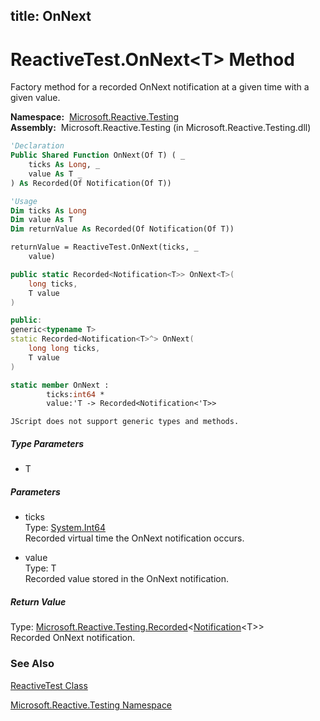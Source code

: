 title: OnNext
---
# ReactiveTest.OnNext\<T\> Method

Factory method for a recorded OnNext notification at a given time with a given value.

**Namespace:**  [Microsoft.Reactive.Testing](Microsoft.Reactive.Testing/Microsoft.Reactive.Testing)  
**Assembly:**  Microsoft.Reactive.Testing (in Microsoft.Reactive.Testing.dll)

```vb
'Declaration
Public Shared Function OnNext(Of T) ( _
    ticks As Long, _
    value As T _
) As Recorded(Of Notification(Of T))
```

```vb
'Usage
Dim ticks As Long
Dim value As T
Dim returnValue As Recorded(Of Notification(Of T))

returnValue = ReactiveTest.OnNext(ticks, _
    value)
```

```csharp
public static Recorded<Notification<T>> OnNext<T>(
    long ticks,
    T value
)
```

```c++
public:
generic<typename T>
static Recorded<Notification<T>^> OnNext(
    long long ticks, 
    T value
)
```

```fsharp
static member OnNext : 
        ticks:int64 * 
        value:'T -> Recorded<Notification<'T>> 
```

```jscript
JScript does not support generic types and methods.
```

##### Type Parameters

- T

##### Parameters

- ticks  
  Type: [System.Int64](https://msdn.microsoft.com/en-us/library/6yy583ek)  
  Recorded virtual time the OnNext notification occurs.

- value  
  Type: T  
  Recorded value stored in the OnNext notification.

##### Return Value

Type: [Microsoft.Reactive.Testing.Recorded](Recorded/Recorded(T))\<[Notification](Notification/Notification(T))\<T\>\>  
Recorded OnNext notification.

### See Also

[ReactiveTest Class](ReactiveTest/ReactiveTest)

[Microsoft.Reactive.Testing Namespace](Microsoft.Reactive.Testing/Microsoft.Reactive.Testing)
